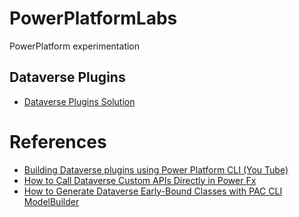# PowerPlatformLabs

PowerPlatform experimentation

## Dataverse Plugins

* [Dataverse Plugins Solution](dataverseplugins)

# References 

* [Building Dataverse plugins using Power Platform CLI (You Tube)](https://youtu.be/wzHLWNWcY2Q)
* [How to Call Dataverse Custom APIs Directly in Power Fx](https://discoverpowerplatform.com/how-to-call-dataverse-custom-apis-directly-in-power-fx-a-step-by-step-guide/)
* [How to Generate Dataverse Early-Bound Classes with PAC CLI ModelBuilder](modelbuilder)


[modelbuilder]: https://itmustbecode.com/how-to-generate-dataverse-early-bound-classes-with-pac-cli-modelbuilder/
[PRT]: https://learn.microsoft.com/en-us/power-apps/developer/data-platform/register-plug-in#about-the-plug-in-registration-tool